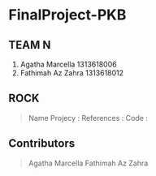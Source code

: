 # FinalProject-PKB
## TEAM N
1. Agatha Marcella   1313618006
2. Fathimah Az Zahra 1313618012
## ROCK
>Name Projecy :
>References :
>Code :
## Contributors
>Agatha Marcella
>Fathimah Az Zahra
